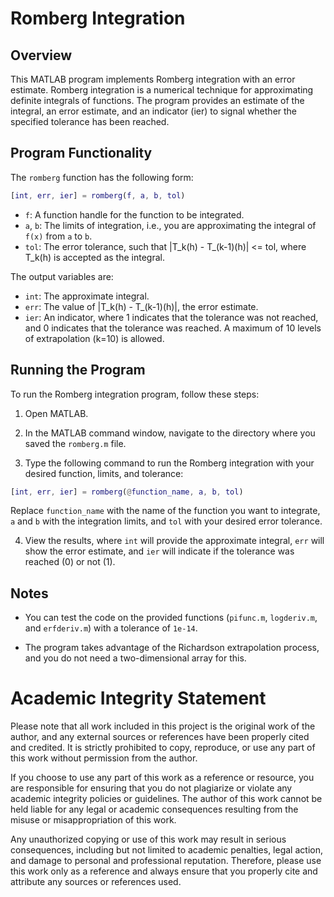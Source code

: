 # Romberg Integration

## Overview

This MATLAB program implements Romberg integration with an error estimate. Romberg integration is a numerical technique for approximating definite integrals of functions. The program provides an estimate of the integral, an error estimate, and an indicator (ier) to signal whether the specified tolerance has been reached.

## Program Functionality

The `romberg` function has the following form:

```matlab
[int, err, ier] = romberg(f, a, b, tol)
```

- `f`: A function handle for the function to be integrated.
- `a`, `b`: The limits of integration, i.e., you are approximating the integral of `f(x)` from `a` to `b`.
- `tol`: The error tolerance, such that |T_k(h) - T_(k-1)(h)| <= tol, where T_k(h) is accepted as the integral.

The output variables are:
- `int`: The approximate integral.
- `err`: The value of |T_k(h) - T_(k-1)(h)|, the error estimate.
- `ier`: An indicator, where 1 indicates that the tolerance was not reached, and 0 indicates that the tolerance was reached. A maximum of 10 levels of extrapolation (k=10) is allowed.


## Running the Program

To run the Romberg integration program, follow these steps:

1. Open MATLAB.

2. In the MATLAB command window, navigate to the directory where you saved the `romberg.m` file.

3. Type the following command to run the Romberg integration with your desired function, limits, and tolerance:

```matlab
[int, err, ier] = romberg(@function_name, a, b, tol)
```

Replace `function_name` with the name of the function you want to integrate, `a` and `b` with the integration limits, and `tol` with your desired error tolerance.

4. View the results, where `int` will provide the approximate integral, `err` will show the error estimate, and `ier` will indicate if the tolerance was reached (0) or not (1).

## Notes

- You can test the code on the provided functions (`pifunc.m`, `logderiv.m`, and `erfderiv.m`) with a tolerance of `1e-14`.

- The program takes advantage of the Richardson extrapolation process, and you do not need a two-dimensional array for this.



# Academic Integrity Statement

Please note that all work included in this project is the original work of the author, and any external sources or references have been properly cited and credited. It is strictly prohibited to copy, reproduce, or use any part of this work without permission from the author.

If you choose to use any part of this work as a reference or resource, you are responsible for ensuring that you do not plagiarize or violate any academic integrity policies or guidelines. The author of this work cannot be held liable for any legal or academic consequences resulting from the misuse or misappropriation of this work.

Any unauthorized copying or use of this work may result in serious consequences, including but not limited to academic penalties, legal action, and damage to personal and professional reputation. Therefore, please use this work only as a reference and always ensure that you properly cite and attribute any sources or references used.

